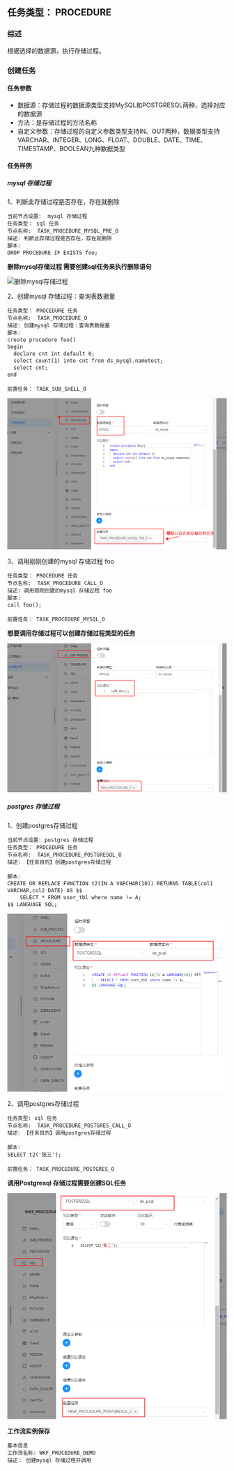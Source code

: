 ##  任务类型： PROCEDURE

### 综述

根据选择的数据源，执行存储过程。

### 创建任务

#### 任务参数

- 数据源：存储过程的数据源类型支持MySQL和POSTGRESQL两种，选择对应的数据源
- 方法：是存储过程的方法名称
- 自定义参数：存储过程的自定义参数类型支持IN、OUT两种，数据类型支持VARCHAR、INTEGER、LONG、FLOAT、DOUBLE、DATE、TIME、TIMESTAMP、BOOLEAN九种数据类型

#### 任务样例

##### mysql 存储过程

1、判断此存储过程是否存在，存在就删除

```shell
当前节点设置:  mysql 存储过程
任务类型： sql 任务
节点名称:  TASK_PROCEDURE_MYSQL_PRE_O
描述: 判断此存储过程是否存在，存在就删除
脚本:
DROP PROCEDURE IF EXISTS foo;
````

**删除mysql存储过程 需要创建sql任务来执行删除语句**

![删除mysql存储过程](./image/mysql_procedure1.png)

2、创建mysql 存储过程：查询表数据量

```shell
任务类型： PROCEDURE 任务
节点名称:  TASK_PROCEDURE_O
描述: 创建mysql 存储过程：查询表数据量
脚本:
create procedure foo()
begin
  declare cnt int default 0;
  select count(1) into cnt from ds_mysql.nametest;
  select cnt;
end

前置任务： TASK_SUB_SHELL_O
```

![创建mysql存储过程](./image/mysql_procedure2.png)

3、调用刚刚创建的mysql 存储过程 foo

```shell
任务类型： PROCEDURE 任务
节点名称:  TASK_PROCEDURE_CALL_O
描述: 调用刚刚创建的mysql 存储过程 foo
脚本:
call foo();

前置任务： TASK_PROCEDURE_MYSQL_O
```

**想要调用存储过程可以创建存储过程类型的任务**

![调用存储过程](./image/mysql_procedure3.png)



##### postgres 存储过程

1、创建postgres存储过程

```shell
当前节点设置: postgres 存储过程
任务类型： PROCEDURE 任务
节点名称:  TASK_PROCEDURE_POSTGRESQL_O
描述: 【任务目的】创建postgres存储过程

脚本:
CREATE OR REPLACE FUNCTION t2(IN A VARCHAR(10)) RETURNS TABLE(col1 VARCHAR,col2 DATE) AS $$    
    SELECT * FROM user_tbl where name != A; 
$$ LANGUAGE SQL;
```

![postgres存储过程](./image/postgresql_procedure1.png)

2、调用postgres存储过程

```shell
任务类型: sql 任务
节点名称:  TASK_PROCEDURE_POSTGRES_CALL_O
描述: 【任务目的】调用postgres存储过程

脚本:
SELECT t2('张三');

前置任务： TASK_PROCEDURE_POSTGRES_O
```

**调用Postgresql 存储过程需要创建SQL任务**

![调用postgres存储过程](./image/postgresql_procedure2.png)





**工作流实例保存**

```shell
基本信息
工作流名称: WKF_PROCEDURE_DEMO
描述： 创建mysql 存储过程并调用
```

